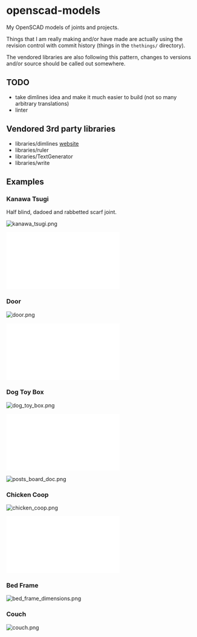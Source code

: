 # openscad-models

My OpenSCAD models of joints and projects.

Things that I am really making and/or have made are actually using
the revision control with commit history (things in the `thethings/` directory).

The vendored libraries are also following this pattern, changes to versions and/or source
should be called out somewhere.

## TODO
- take dimlines idea and make it much easier to build (not so many arbitrary translations)
- linter

## Vendored 3rd party libraries

- libraries/dimlines [website](http://www.cannymachines.com/entries/9/openscad_dimensioned_drawings)
- libraries/ruler
- libraries/TextGenerator
- libraries/write

## Examples

### Kanawa Tsugi
Half blind, dadoed and rabbetted scarf joint.

![kanawa_tsugi.png](joints/japanese/tsugite/kanawa_tsugi.png "kanawa_tsugi.png")

![kanawa_tsugi.stl](joints/japanese/tsugite/kanawa_tsugi.stl "kanawa_tsugi.stl")

### Door

![door.png](doors/basic-1/door.png "door.png")

![door.stl](doors/basic-1/door.stl "door.stl")

### Dog Toy Box

![dog_toy_box.png](wood-projects/dog-toy-box/dog_toy_box.png "dog_toy_box.png")

![dog_toy_box.stl](wood-projects/dog-toy-box/dog_toy_box.stl "dog_toy_box.stl")

![posts_board_doc.png](wood-projects/dog-toy-box/posts_board_doc.png "posts_board_doc.png")

### Chicken Coop

![chicken_coop.png](projects/chicken-coop/chicken_coop.png "chicken_coop.png")

![chicken_coop.stl](projects/chicken-coop/chicken_coop.stl "chicken_coop.stl")

### Bed Frame

![bed_frame_dimensions.png](thethings/bed-frame-3/images/bed_frame_dimensions.png "bed_frame_dimensions.png")

### Couch

![couch.png](wood-projects/couch/images/couch.png "couch.png")
